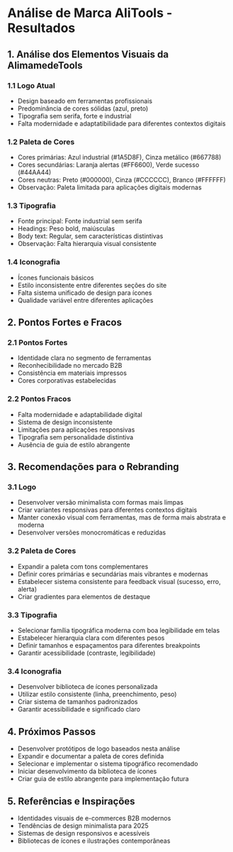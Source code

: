 # Análise de Marca AliTools - Resultados

## 1. Análise dos Elementos Visuais da AlimamedeTools

### 1.1 Logo Atual
- Design baseado em ferramentas profissionais
- Predominância de cores sólidas (azul, preto)
- Tipografia sem serifa, forte e industrial
- Falta modernidade e adaptatibilidade para diferentes contextos digitais

### 1.2 Paleta de Cores
- Cores primárias: Azul industrial (#1A5D8F), Cinza metálico (#667788)
- Cores secundárias: Laranja alertas (#FF6600), Verde sucesso (#44AA44)
- Cores neutras: Preto (#000000), Cinza (#CCCCCC), Branco (#FFFFFF)
- Observação: Paleta limitada para aplicações digitais modernas

### 1.3 Tipografia
- Fonte principal: Fonte industrial sem serifa
- Headings: Peso bold, maiúsculas
- Body text: Regular, sem características distintivas
- Observação: Falta hierarquia visual consistente

### 1.4 Iconografia
- Ícones funcionais básicos
- Estilo inconsistente entre diferentes seções do site
- Falta sistema unificado de design para ícones
- Qualidade variável entre diferentes aplicações

## 2. Pontos Fortes e Fracos

### 2.1 Pontos Fortes
- Identidade clara no segmento de ferramentas
- Reconhecibilidade no mercado B2B
- Consistência em materiais impressos
- Cores corporativas estabelecidas

### 2.2 Pontos Fracos
- Falta modernidade e adaptabilidade digital
- Sistema de design inconsistente
- Limitações para aplicações responsivas 
- Tipografia sem personalidade distintiva
- Ausência de guia de estilo abrangente

## 3. Recomendações para o Rebranding

### 3.1 Logo
- Desenvolver versão minimalista com formas mais limpas
- Criar variantes responsivas para diferentes contextos digitais
- Manter conexão visual com ferramentas, mas de forma mais abstrata e moderna
- Desenvolver versões monocromáticas e reduzidas

### 3.2 Paleta de Cores
- Expandir a paleta com tons complementares
- Definir cores primárias e secundárias mais vibrantes e modernas
- Estabelecer sistema consistente para feedback visual (sucesso, erro, alerta)
- Criar gradientes para elementos de destaque

### 3.3 Tipografia
- Selecionar família tipográfica moderna com boa legibilidade em telas
- Estabelecer hierarquia clara com diferentes pesos
- Definir tamanhos e espaçamentos para diferentes breakpoints
- Garantir acessibilidade (contraste, legibilidade)

### 3.4 Iconografia
- Desenvolver biblioteca de ícones personalizada
- Utilizar estilo consistente (linha, preenchimento, peso)
- Criar sistema de tamanhos padronizados
- Garantir acessibilidade e significado claro

## 4. Próximos Passos
- Desenvolver protótipos de logo baseados nesta análise
- Expandir e documentar a paleta de cores definida
- Selecionar e implementar o sistema tipográfico recomendado
- Iniciar desenvolvimento da biblioteca de ícones
- Criar guia de estilo abrangente para implementação futura

## 5. Referências e Inspirações
- Identidades visuais de e-commerces B2B modernos
- Tendências de design minimalista para 2025
- Sistemas de design responsivos e acessíveis
- Bibliotecas de ícones e ilustrações contemporâneas 